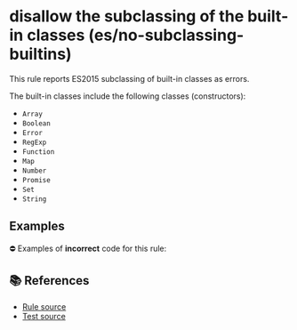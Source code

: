# disallow the subclassing of the built-in classes (es/no-subclassing-builtins)

This rule reports ES2015 subclassing of built-in classes as errors.

The built-in classes include the following classes (constructors):

- `Array`
- `Boolean`
- `Error`
- `RegExp`
- `Function`
- `Map`
- `Number`
- `Promise`
- `Set`
- `String`

## Examples

⛔ Examples of **incorrect** code for this rule:

<eslint-playground type="bad" code="/*eslint es/no-subclassing-builtins: error */
class MyArray extends Array {
    // ...
}
" />

## 📚 References

- [Rule source](https://github.com/mysticatea/eslint-plugin-es/blob/v1.3.2/lib/rules/no-subclassing-builtins.js)
- [Test source](https://github.com/mysticatea/eslint-plugin-es/blob/v1.3.2/tests/lib/rules/no-subclassing-builtins.js)
